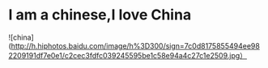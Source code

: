 # I am a chinese,I love China

![china](http://h.hiphotos.baidu.com/image/h%3D300/sign=7c0d8175855494ee982209191df7e0e1/c2cec3fdfc039245595be1c58e94a4c27c1e2509.jpg）


